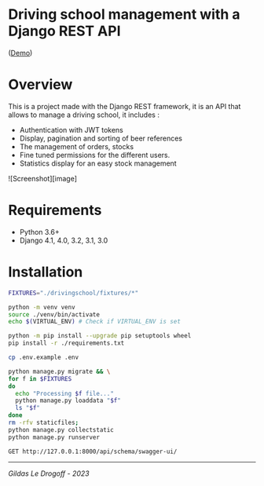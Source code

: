 # Driving school management with a Django REST API

([Demo](https://gildas.le-drogoff.fr/car_crash/api/schema/swagger-ui/))

# Overview

This is a project made with the Django REST framework, it is an API that allows to manage a driving school, it
includes :

- Authentication with JWT tokens
- Display, pagination and sorting of beer references
- The management of orders, stocks
- Fine tuned permissions for the different users.
- Statistics display for an easy stock management

![Screenshot][image]

# Requirements

- Python 3.6+
- Django 4.1, 4.0, 3.2, 3.1, 3.0

# Installation

```bash
FIXTURES="./drivingschool/fixtures/*"

python -m venv venv
source ./venv/bin/activate
echo $(VIRTUAL_ENV) # Check if VIRTUAL_ENV is set

python -m pip install --upgrade pip setuptools wheel
pip install -r ./requirements.txt

cp .env.example .env

python manage.py migrate && \
for f in $FIXTURES
do
  echo "Processing $f file..."
  python manage.py loaddata "$f"
  ls "$f"
done
rm -rfv staticfiles;
python manage.py collectstatic
python manage.py runserver
```

```
GET http://127.0.0.1:8000/api/schema/swagger-ui/
```

<!-- # Example -->

<!-- [image]: ./references_list.png -->

<hr />

_Gildas Le Drogoff - 2023_
